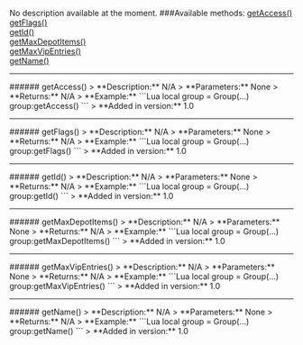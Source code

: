 No description available at the moment.
###Available methods:
[getAccess()](#getAccess{})  
[getFlags()](#getFlags{})  
[getId()](#getId{})  
[getMaxDepotItems()](#getMaxDepotItems{})  
[getMaxVipEntries()](#getMaxVipEntries{})  
[getName()](#getName{})  


***

<a name="getAccess{}"/>
###### getAccess()
> **Description:** N/A  
> **Parameters:** None  
> **Returns:** N/A  
> **Example:** 
```Lua
local group = Group(...)
group:getAccess()
```
> **Added in version:** 1.0

***

<a name="getFlags{}"/>
###### getFlags()
> **Description:** N/A  
> **Parameters:** None  
> **Returns:** N/A  
> **Example:** 
```Lua
local group = Group(...)
group:getFlags()
```
> **Added in version:** 1.0

***

<a name="getId{}"/>
###### getId()
> **Description:** N/A  
> **Parameters:** None  
> **Returns:** N/A  
> **Example:** 
```Lua
local group = Group(...)
group:getId()
```
> **Added in version:** 1.0

***

<a name="getMaxDepotItems{}"/>
###### getMaxDepotItems()
> **Description:** N/A  
> **Parameters:** None  
> **Returns:** N/A  
> **Example:** 
```Lua
local group = Group(...)
group:getMaxDepotItems()
```
> **Added in version:** 1.0

***

<a name="getMaxVipEntries{}"/>
###### getMaxVipEntries()
> **Description:** N/A  
> **Parameters:** None  
> **Returns:** N/A  
> **Example:** 
```Lua
local group = Group(...)
group:getMaxVipEntries()
```
> **Added in version:** 1.0

***

<a name="getName{}"/>
###### getName()
> **Description:** N/A  
> **Parameters:** None  
> **Returns:** N/A  
> **Example:** 
```Lua
local group = Group(...)
group:getName()
```
> **Added in version:** 1.0